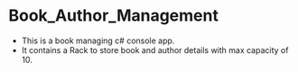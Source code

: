 # Book_Author_Management

- This is a book managing c# console app.
- It contains a Rack to store book and author details with max capacity of 10.
